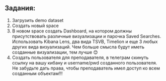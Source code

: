 ## Задания:
1) Загрузить demo dataset
2) Создать новый space
3) В новом space создать Dashboard, на котором должны присутствовать различные визуализации и парочка Saved Searches. Использовать Kibana Lens, два вида TSVB, Timelion и еще 3 любых других вида визуализаций. Чем больше смысла будут иметь созданные визуализации, тем лучше 😊 
4) Создать пользователя для преподавателя, в телеграм скинуть ссылку на вашу кибану и username/pwd созданного пользователя. Не забудьте дать права, чтобы преподаватель имел доступ ко всем созданным объектам!!!